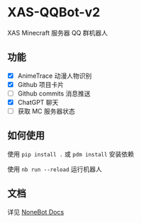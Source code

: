 # XAS-QQBot-v2

XAS Minecraft 服务器 QQ 群机器人

## 功能

- [x] AnimeTrace 动漫人物识别
- [x] Github 项目卡片
- [ ] Github commits 消息推送
- [x] ChatGPT 聊天
- [ ] 获取 MC 服务器状态

## 如何使用

使用 `pip install .` 或 `pdm install` 安装依赖

使用 `nb run --reload` 运行机器人

## 文档

详见 [NoneBot Docs](https://nonebot.dev/)
